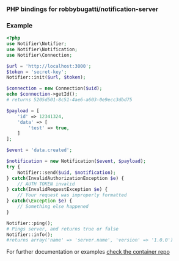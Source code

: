 ### PHP bindings for robbybugatti/notification-server

### Example

```php
<?php
use Notifier\Notifier;
use Notifier\Notification;
use Notifier\Connection;

$url = 'http://localhost:3000';
$token = 'secret-key';
Notifier::init($url, $token);

$connection = new Connection($uid);
echo $connection->getId();
# returns 5205d501-8c51-4ae6-a603-0e9ecc3dbd75

$payload = [
    'id' => 12341324,
    'data' => [
        'test' => true,
    ]
];

$event = 'data.created';

$notification = new Notification($event, $payload);
try {
    Notifier::send($uid, $notification);
} catch(InvalidAuthorizationException $e) {
    // AUTH TOKEN invalid
} catch(InvalidRequestException $e) {
    // Your request was improperly formatted
} catch(\Exception $e) {
    // Something else happened
}

Notifier::ping();
# Pings server, and returns true or false
Notifier::info();
#returns array('name' => 'server.name', 'version' => '1.0.0')
```

For further documentation or examples [check the container repo](https://github.com/netbulls/notification-socket.io)
